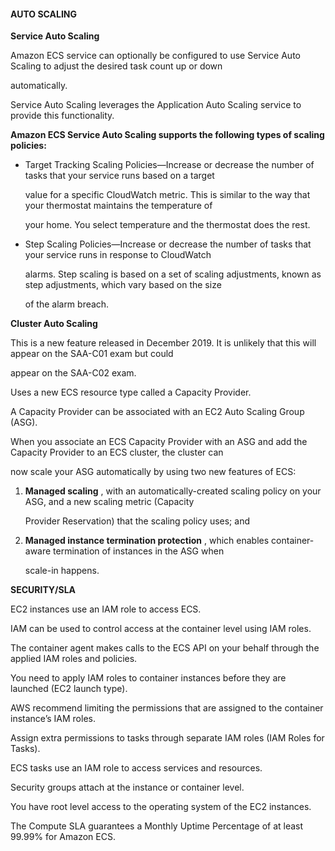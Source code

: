 #### AUTO SCALING


**Service Auto Scaling**


Amazon ECS service can optionally be configured to use Service Auto Scaling to adjust the desired task count up or down

automatically.


Service Auto Scaling leverages the Application Auto Scaling service to provide this functionality.


**Amazon ECS Service Auto Scaling supports the following types of scaling policies:**


- Target Tracking Scaling Policies—Increase or decrease the number of tasks that your service runs based on a target

  value for a specific CloudWatch metric. This is similar to the way that your thermostat maintains the temperature of

  your home. You select temperature and the thermostat does the rest.

- Step Scaling Policies—Increase or decrease the number of tasks that your service runs in response to CloudWatch

  alarms. Step scaling is based on a set of scaling adjustments, known as step adjustments, which vary based on the size

  of the alarm breach.


**Cluster Auto Scaling**


This is a new feature released in December 2019. It is unlikely that this will appear on the SAA-C01 exam but could

appear on the SAA-C02 exam.


Uses a new ECS resource type called a Capacity Provider.


A Capacity Provider can be associated with an EC2 Auto Scaling Group (ASG).


When you associate an ECS Capacity Provider with an ASG and add the Capacity Provider to an ECS cluster, the cluster can

now scale your ASG automatically by using two new features of ECS:


1. **Managed scaling** , with an automatically-created scaling policy on your ASG, and a new scaling metric (Capacity

   Provider Reservation) that the scaling policy uses; and

2. **Managed instance termination protection** , which enables container-aware termination of instances in the ASG when

   scale-in happens.


**SECURITY/SLA**


EC2 instances use an IAM role to access ECS.


IAM can be used to control access at the container level using IAM roles.


The container agent makes calls to the ECS API on your behalf through the applied IAM roles and policies.


You need to apply IAM roles to container instances before they are launched (EC2 launch type).


AWS recommend limiting the permissions that are assigned to the container instance’s IAM roles.


Assign extra permissions to tasks through separate IAM roles (IAM Roles for Tasks).


ECS tasks use an IAM role to access services and resources.


Security groups attach at the instance or container level.


You have root level access to the operating system of the EC2 instances.


The Compute SLA guarantees a Monthly Uptime Percentage of at least 99.99% for Amazon ECS.

